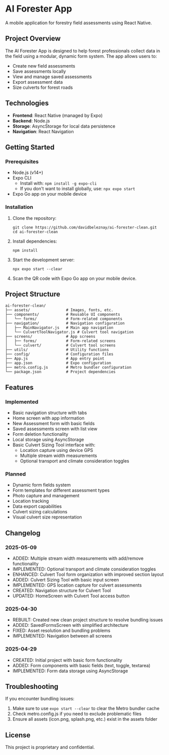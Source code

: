 # AI Forester App

A mobile application for forestry field assessments using React Native.

## Project Overview

The AI Forester App is designed to help forest professionals collect data in the field using a modular, dynamic form system. The app allows users to:

- Create new field assessments
- Save assessments locally
- View and manage saved assessments
- Export assessment data
- Size culverts for forest roads

## Technologies

- **Frontend**: React Native (managed by Expo)
- **Backend**: Node.js
- **Storage**: AsyncStorage for local data persistence
- **Navigation**: React Navigation

## Getting Started

### Prerequisites

- Node.js (v14+)
- Expo CLI
  - Install with: `npm install -g expo-cli`
  - If you don't want to install globally, use: `npx expo start`
- Expo Go app on your mobile device

### Installation

1. Clone the repository:
   ```
   git clone https://github.com/davidbeleznay/ai-forester-clean.git
   cd ai-forester-clean
   ```

2. Install dependencies:
   ```
   npm install
   ```

3. Start the development server:
   ```
   npx expo start --clear
   ```

4. Scan the QR code with Expo Go app on your mobile device.

## Project Structure

```
ai-forester-clean/
├── assets/                # Images, fonts, etc.
├── components/            # Reusable UI components
│   └── forms/             # Form-related components
├── navigation/            # Navigation configuration
│   ├── MainNavigator.js   # Main app navigation
│   └── CulvertToolNavigator.js # Culvert tool navigation
├── screens/               # App screens
│   ├── forms/             # Form-related screens
│   └── culvert/           # Culvert tool screens
├── utils/                 # Utility functions
├── config/                # Configuration files
├── App.js                 # App entry point
├── app.json               # Expo configuration
├── metro.config.js        # Metro bundler configuration
└── package.json           # Project dependencies
```

## Features

### Implemented
- Basic navigation structure with tabs
- Home screen with app information
- New Assessment form with basic fields
- Saved assessments screen with list view
- Form deletion functionality
- Local storage using AsyncStorage
- Basic Culvert Sizing Tool interface with:
  - Location capture using device GPS
  - Multiple stream width measurements
  - Optional transport and climate consideration toggles

### Planned
- Dynamic form fields system
- Form templates for different assessment types
- Photo capture and management
- Location tracking
- Data export capabilities
- Culvert sizing calculations
- Visual culvert size representation

## Changelog

### 2025-05-09
- ADDED: Multiple stream width measurements with add/remove functionality
- IMPLEMENTED: Optional transport and climate consideration toggles
- ENHANCED: Culvert Tool form organization with improved section layout
- ADDED: Culvert Sizing Tool with basic input screen
- IMPLEMENTED: GPS location capture for culvert assessments
- CREATED: Navigation structure for Culvert Tool
- UPDATED: HomeScreen with Culvert Tool access button

### 2025-04-30
- REBUILT: Created new clean project structure to resolve bundling issues
- ADDED: SavedFormsScreen with simplified architecture
- FIXED: Asset resolution and bundling problems
- IMPLEMENTED: Navigation between all screens

### 2025-04-29
- CREATED: Initial project with basic form functionality
- ADDED: Form components with basic fields (text, toggle, textarea)
- IMPLEMENTED: Form data storage using AsyncStorage

## Troubleshooting

If you encounter bundling issues:

1. Make sure to use `expo start --clear` to clear the Metro bundler cache
2. Check metro.config.js if you need to exclude problematic files
3. Ensure all assets (icon.png, splash.png, etc.) exist in the assets folder

## License

This project is proprietary and confidential.
